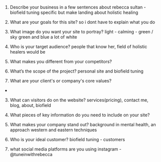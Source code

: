 1. Describe your business in a few sentences
   about rebecca sultan - biofield tuning specific but make landing about holistic healing

2. What are your goals for this site?
   so i dont have to explain what you do

3. What image do you want your site to portray?
   light - calming - green / sky green and blue a lot of white

4. Who is your target audience?
   people that know her, field of holistic healers would be

5. What makes you different from your competitors?
6. What’s the scope of the project?
   personal site and biofield tuning
7. What are your client's or company's core values?

-

3. What can visitors do on the website?
   services(pricing), contact me, blog, about, biofield

4. What pieces of key information do you need to include on your site?
5. What makes your company stand out?
   background in mental health, an approach western and eastern techniques
6. Who is your ideal customer?
   biofield tuning - customers
7. what social media platforms are you using
   instagram - @tuneinwithrebecca
